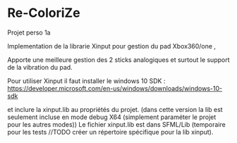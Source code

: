 # Re-ColoriZe
Projet perso 1a

Implementation de la librarie Xinput pour gestion du pad Xbox360/one ,

Apporte une meilleure gestion des 2 sticks analogiques et surtout le support de la vibration du pad.

Pour utiliser Xinput il faut installer le windows 10 SDK :
https://developer.microsoft.com/en-us/windows/downloads/windows-10-sdk

et inclure la xinput.lib au propriétés du projet. (dans cette version la lib est seulement incluse en mode debug X64 (simplement paraméter le projet pour les autres modes))
Le fichier xinput.lib est dans SFML/Lib (temporaire pour les tests //TODO créer un répertoire spécifique pour la lib xinput).
